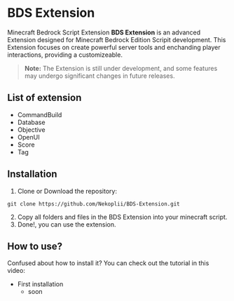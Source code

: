 # BDS Extension
Minecraft Bedrock Script Extension
**BDS Extension** is an advanced Extension designed for Minecraft Bedrock Edition Scripit development. This Extension focuses on create powerful server tools and enchanding player interactions, providing a customizeable.

> **Note:** The Extension is still under development, and some features may undergo significant changes in future releases.

## List of extension
- CommandBuild
- Database
- Objective
- OpenUI
- Score
- Tag

## Installation
1. Clone or Download the repository:
```
git clone https://github.com/Nekoplii/BDS-Extension.git
```
2. Copy all folders and files in the BDS Extension into your minecraft script.
3. Done!, you can use the extension.

## How to use?
Confused about how to install it? You can check out the tutorial in this video:
- First installation
    - soon